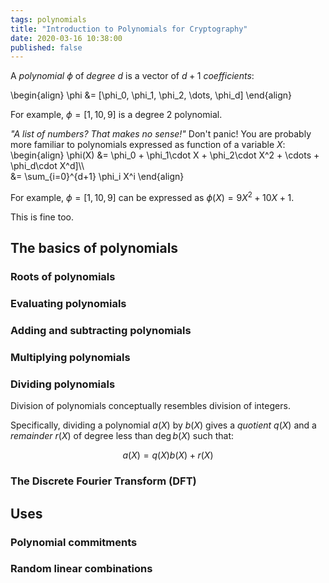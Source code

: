 ```yaml
---
tags: polynomials
title: "Introduction to Polynomials for Cryptography"
date: 2020-03-16 10:38:00
published: false
---
```


A *polynomial* $\phi$ of *degree* $d$ is a vector of $d+1$ *coefficients*:

\begin{align}
    \phi &= [\phi_0, \phi_1, \phi_2, \dots, \phi_d]
\end{align}

For example, $\phi = [1, 10, 9]$ is a degree 2 polynomial.

_"A list of numbers? That makes no sense!"_
Don't panic!
You are probably more familiar to polynomials expressed as function of a variable $X$:
\begin{align}
    \phi(X) &= \phi_0 + \phi_1\cdot X + \phi_2\cdot X^2 + \cdots + \phi_d\cdot X^d]\\\\\
            &= \sum_{i=0}^{d+1} \phi_i X^i
\end{align}

For example, $\phi = [1, 10, 9]$ can be expressed as $\phi(X) = 9X^2 + 10X + 1$.

This is fine too.

## The basics of polynomials

### Roots of polynomials

### Evaluating polynomials

### Adding and subtracting polynomials

### Multiplying polynomials

### Dividing polynomials

Division of polynomials conceptually resembles division of integers.

Specifically, dividing a polynomial $a(X)$ by $b(X)$ gives a _quotient_ $q(X)$ and a _remainder_ $r(X)$ of degree less than $\deg{b(X)}$ such that:

$$a(X) = q(X) b(X) + r(X)$$

### The Discrete Fourier Transform (DFT)

## Uses

### Polynomial commitments

### Random linear combinations
